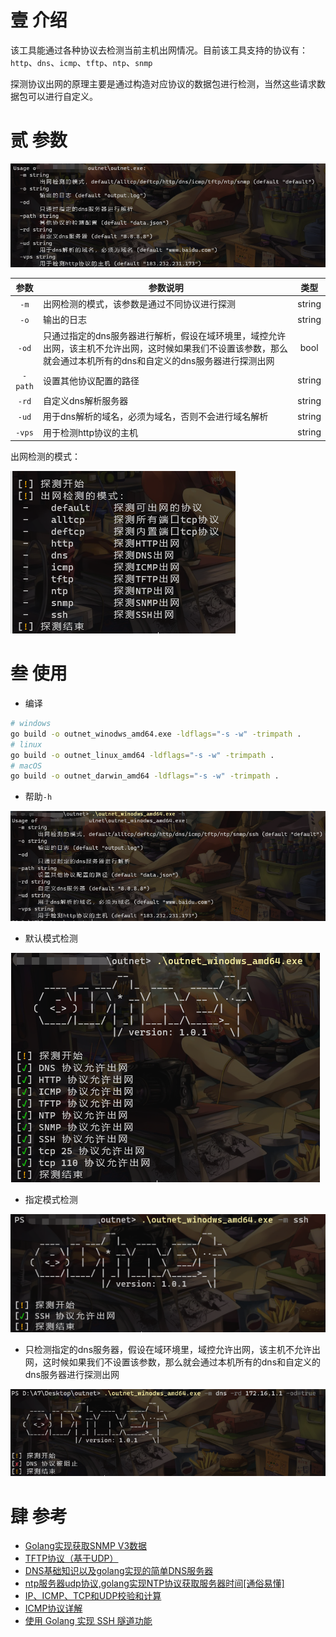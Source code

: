 # 壹 介绍

该工具能通过各种协议去检测当前主机出网情况。目前该工具支持的协议有：`http`、`dns`、`icmp`、`tftp`、`ntp`、`snmp`

探测协议出网的原理主要是通过构造对应协议的数据包进行检测，当然这些请求数据包可以进行自定义。

# 贰 参数

![image-20230815101129225](images/image-20230815101129225.png)

|  参数   | 参数说明                                                     |  类型  |
| :-----: | ------------------------------------------------------------ | :----: |
|  `-m`   | 出网检测的模式，该参数是通过不同协议进行探测                 | string |
|  `-o`   | 输出的日志                                                   | string |
|  `-od`  | 只通过指定的dns服务器进行解析，假设在域环境里，域控允许出网，该主机不允许出网，这时候如果我们不设置该参数，那么就会通过本机所有的dns和自定义的dns服务器进行探测出网 |  bool  |
| `-path` | 设置其他协议配置的路径                                       | string |
|  `-rd`  | 自定义dns解析服务器                                          | string |
|  `-ud`  | 用于dns解析的域名，必须为域名，否则不会进行域名解析          | string |
| `-vps`  | 用于检测http协议的主机                                       | string |

出网检测的模式：

![image-20230815133321330](images/image-20230815133321330.png)



# 叁 使用

- 编译

```bash
# windows
go build -o outnet_winodws_amd64.exe -ldflags="-s -w" -trimpath .
# linux
go build -o outnet_linux_amd64 -ldflags="-s -w" -trimpath .
# macOS
go build -o outnet_darwin_amd64 -ldflags="-s -w" -trimpath .
```

- 帮助`-h`

![image-20230815133306224](images/image-20230815133306224.png)

- 默认模式检测

![image-20230815133428694](images/image-20230815133428694.png)

- 指定模式检测

![image-20230815133537329](images/image-20230815133537329.png)

- 只检测指定的dns服务器，假设在域环境里，域控允许出网，该主机不允许出网，这时候如果我们不设置该参数，那么就会通过本机所有的dns和自定义的dns服务器进行探测出网

![image-20230815133817894](images/image-20230815133817894.png)



# 肆 参考

- [Golang实现获取SNMP V3数据](https://www.cnblogs.com/feng0919/p/15760915.html)
- [TFTP协议（基于UDP）](https://blog.csdn.net/PPPPPPPKD/article/details/124446574)
- [DNS基础知识以及golang实现的简单DNS服务器](https://blog.csdn.net/i_19970916/article/details/123108679)
- [ntp服务器udp协议,golang实现NTP协议获取服务器时间[通俗易懂]](https://cloud.tencent.com/developer/article/2125443)
- [IP、ICMP、TCP和UDP校验和计算](https://blog.csdn.net/to_be_better_wen/article/details/129191378)
- [ICMP协议详解](https://www.yii666.com/blog/360594.html)
- [使用 Golang 实现 SSH 隧道功能](https://segmentfault.com/a/1190000040246792?sort=votes)
